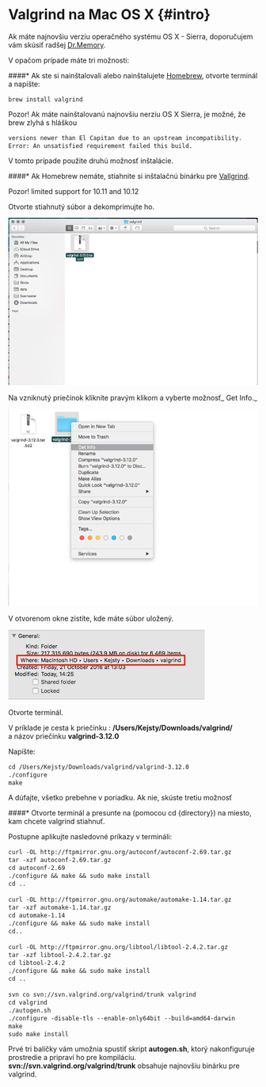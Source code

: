 # Valgrind na Mac OS X {#intro}

Ak máte najnovšiu verziu operačného systému OS X - Sierra, doporučujem vám skúsiť radšej [Dr.Memory](/memory-leaks/macos_drmemory.md).

V opačom prípade máte tri možnosti:

####* Ak ste si nainštalovali alebo nainštalujete [Homebrew](/qt-creator/homebrew-osx.md), otvorte terminál a napíšte:

```terminal
brew install valgrind
```

Pozor! Ak máte nainštalovanú najnovšiu nerziu OS X Sierra, je možné, že brew zlyhá s hláškou

```terminal
versions newer than El Capitan due to an upstream incompatibility.
Error: An unsatisfied requirement failed this build.
```

V tomto prípade použite druhú možnosť inštalácie.

####* Ak Homebrew nemáte, stiahnite si inštalačnú binárku pre [Vallgrind](http://valgrind.org/downloads/).

Pozor! limited support for 10.11 and 10.12

Otvorte stiahnutý súbor a dekomprimujte ho.

![](/assets/OSX_valgrind1.png)

Na vzniknutý priečinok kliknite pravým klikom a vyberte možnosť_ Get Info._

![](/assets/OSX_valgrind2.png)

V otvorenom okne zistíte, kde máte súbor uložený.

![](/assets/OSX_valgrind3.jpg)

Otvorte terminál.

V príklade je cesta k priečinku : **/Users/Kejsty/Downloads/valgrind/**  
a názov priečinku **valgrind-3.12.0**

Napíšte:

```terminal
cd /Users/Kejsty/Downloads/valgrind/valgrind-3.12.0
./configure
make
```

A dúfajte, všetko prebehne v poriadku. Ak nie, skúste tretiu možnosť

####* Otvorte terminál a presunte na \(pomocou cd {directory}\) na miesto, kam chcete valgrind stiahnuť.

Postupne aplikujte nasledovné príkazy v termináli:

```terminal
curl -OL http://ftpmirror.gnu.org/autoconf/autoconf-2.69.tar.gz
tar -xzf autoconf-2.69.tar.gz 
cd autoconf-2.69
./configure && make && sudo make install
cd ..

curl -OL http://ftpmirror.gnu.org/automake/automake-1.14.tar.gz
tar -xzf automake-1.14.tar.gz
cd automake-1.14
./configure && make && sudo make install
cd..

curl -OL http://ftpmirror.gnu.org/libtool/libtool-2.4.2.tar.gz
tar -xzf libtool-2.4.2.tar.gz
cd libtool-2.4.2
./configure && make && sudo make install
cd ..

svn co svn://svn.valgrind.org/valgrind/trunk valgrind
cd valgrind
./autogen.sh
./configure -disable-tls --enable-only64bit --build=amd64-darwin 
make
sudo make install 
```

Prvé tri balíčky vám umožnia spustiť skript **autogen.sh**, ktorý nakonfiguruje prostredie a pripraví ho pre kompiláciu.   
**svn://svn.valgrind.org/valgrind/trunk** obsahuje najnovšiu binárku pre valgrind.






